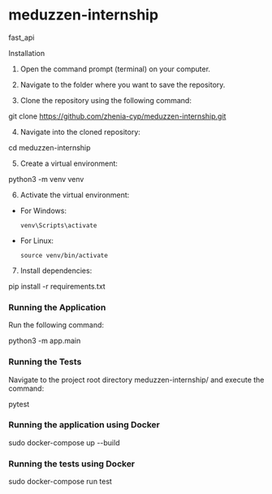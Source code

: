 # meduzzen-internship
fast_api

Installation

1. Open the command prompt (terminal) on your computer.

2. Navigate to the folder where you want to save the repository.

3. Clone the repository using the following command:

git clone https://github.com/zhenia-cyp/meduzzen-internship.git

4. Navigate into the cloned repository:

cd meduzzen-internship

5. Create a virtual environment:

python3 -m venv venv

6. Activate the virtual environment:

- For Windows:

  ```
  venv\Scripts\activate
  ```

- For Linux:

  ```
  source venv/bin/activate
  ```

7. Install dependencies:

pip install -r requirements.txt


### Running the Application


 Run the following command:

 python3 -m app.main


### Running the Tests

Navigate to the project root directory meduzzen-internship/ and execute the command:
 
 pytest

### Running the application using Docker 
 
 sudo docker-compose up --build
 
### Running the tests using Docker

 sudo docker-compose run test
 
 
 
 
 
 


